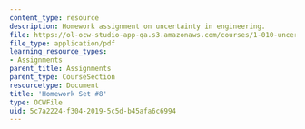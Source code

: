 ```yaml
---
content_type: resource
description: Homework assignment on uncertainty in engineering.
file: https://ol-ocw-studio-app-qa.s3.amazonaws.com/courses/1-010-uncertainty-in-engineering-fall-2008/5c7a2224f30420195c5db45afa6c6994_homework_08.pdf
file_type: application/pdf
learning_resource_types:
- Assignments
parent_title: Assignments
parent_type: CourseSection
resourcetype: Document
title: 'Homework Set #8'
type: OCWFile
uid: 5c7a2224-f304-2019-5c5d-b45afa6c6994
---
```

